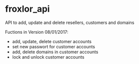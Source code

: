 # froxlor_api
API to add, update and delete resellers, customers and domains

Fuctions in Version 08/01/2017:<br>
- add, update, delete customer accounts
- set new passwort for customer accounts
- add, delete domains in customer accounts
- lock and unlock customer accounts
